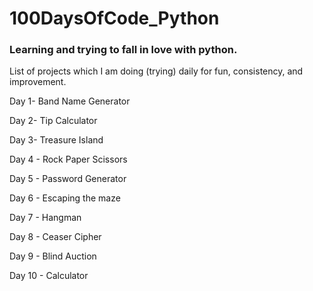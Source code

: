 # 100DaysOfCode_Python

### Learning and trying to fall in love with python.

List of projects which I am doing (trying) daily for fun, consistency, and improvement.

Day 1- Band Name Generator

Day 2- Tip Calculator

Day 3- Treasure Island

Day 4 - Rock Paper Scissors

Day 5 - Password Generator

Day 6 - Escaping the maze

Day 7 - Hangman

Day 8 - Ceaser Cipher 

Day 9 - Blind Auction

Day 10 - Calculator 
